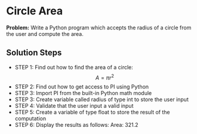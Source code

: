 # Circle Area

**Problem:** Write a Python program which accepts the radius of a circle from
the user and compute the area.

## Solution Steps

- STEP 1: Find out how to find the area of a circle: $$A=\pi{r^2}$$
- STEP 2: Find out how to get access to PI using Python
- STEP 3: Import PI from the built-in Python math module
- STEP 3: Create variable called radius of type int to store the user input
- STEP 4: Validate that the user input a valid input
- STEP 5: Create a variable of type float to store the result of the computation
- STEP 6: Display the results as follows: Area: 321.2
